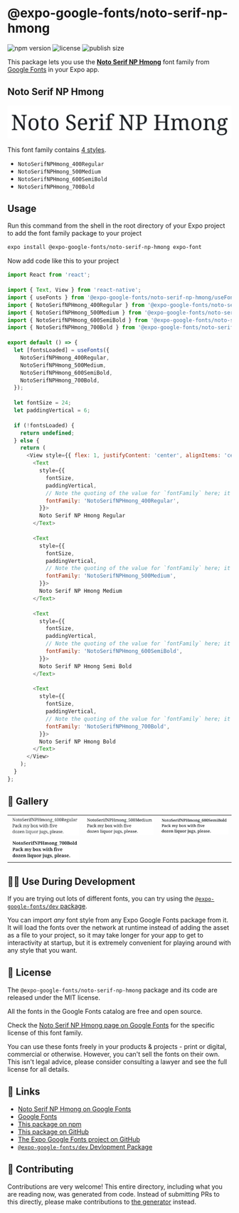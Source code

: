 # @expo-google-fonts/noto-serif-np-hmong

![npm version](https://flat.badgen.net/npm/v/@expo-google-fonts/noto-serif-np-hmong)
![license](https://flat.badgen.net/github/license/expo/google-fonts)
![publish size](https://flat.badgen.net/packagephobia/install/@expo-google-fonts/noto-serif-np-hmong)

This package lets you use the [**Noto Serif NP Hmong**](https://fonts.google.com/specimen/Noto+Serif+NP+Hmong) font family from [Google Fonts](https://fonts.google.com/) in your Expo app.

## Noto Serif NP Hmong

![Noto Serif NP Hmong](./font-family.png)

This font family contains [4 styles](#-gallery).

- `NotoSerifNPHmong_400Regular`
- `NotoSerifNPHmong_500Medium`
- `NotoSerifNPHmong_600SemiBold`
- `NotoSerifNPHmong_700Bold`

## Usage

Run this command from the shell in the root directory of your Expo project to add the font family package to your project
```sh
expo install @expo-google-fonts/noto-serif-np-hmong expo-font
```

Now add code like this to your project
```js
import React from 'react';

import { Text, View } from 'react-native';
import { useFonts } from '@expo-google-fonts/noto-serif-np-hmong/useFonts';
import { NotoSerifNPHmong_400Regular } from '@expo-google-fonts/noto-serif-np-hmong/400Regular';
import { NotoSerifNPHmong_500Medium } from '@expo-google-fonts/noto-serif-np-hmong/500Medium';
import { NotoSerifNPHmong_600SemiBold } from '@expo-google-fonts/noto-serif-np-hmong/600SemiBold';
import { NotoSerifNPHmong_700Bold } from '@expo-google-fonts/noto-serif-np-hmong/700Bold';

export default () => {
  let [fontsLoaded] = useFonts({
    NotoSerifNPHmong_400Regular,
    NotoSerifNPHmong_500Medium,
    NotoSerifNPHmong_600SemiBold,
    NotoSerifNPHmong_700Bold,
  });

  let fontSize = 24;
  let paddingVertical = 6;

  if (!fontsLoaded) {
    return undefined;
  } else {
    return (
      <View style={{ flex: 1, justifyContent: 'center', alignItems: 'center' }}>
        <Text
          style={{
            fontSize,
            paddingVertical,
            // Note the quoting of the value for `fontFamily` here; it expects a string!
            fontFamily: 'NotoSerifNPHmong_400Regular',
          }}>
          Noto Serif NP Hmong Regular
        </Text>

        <Text
          style={{
            fontSize,
            paddingVertical,
            // Note the quoting of the value for `fontFamily` here; it expects a string!
            fontFamily: 'NotoSerifNPHmong_500Medium',
          }}>
          Noto Serif NP Hmong Medium
        </Text>

        <Text
          style={{
            fontSize,
            paddingVertical,
            // Note the quoting of the value for `fontFamily` here; it expects a string!
            fontFamily: 'NotoSerifNPHmong_600SemiBold',
          }}>
          Noto Serif NP Hmong Semi Bold
        </Text>

        <Text
          style={{
            fontSize,
            paddingVertical,
            // Note the quoting of the value for `fontFamily` here; it expects a string!
            fontFamily: 'NotoSerifNPHmong_700Bold',
          }}>
          Noto Serif NP Hmong Bold
        </Text>
      </View>
    );
  }
};

```

## 🔡 Gallery


||||
|-|-|-|
|![NotoSerifNPHmong_400Regular](.//400Regular/NotoSerifNPHmong_400Regular.ttf.png)|![NotoSerifNPHmong_500Medium](.//500Medium/NotoSerifNPHmong_500Medium.ttf.png)|![NotoSerifNPHmong_600SemiBold](.//600SemiBold/NotoSerifNPHmong_600SemiBold.ttf.png)||
|![NotoSerifNPHmong_700Bold](.//700Bold/NotoSerifNPHmong_700Bold.ttf.png)||||


## 👩‍💻 Use During Development

If you are trying out lots of different fonts, you can try using the [`@expo-google-fonts/dev` package](https://github.com/expo/google-fonts/tree/master/font-packages/dev#readme).

You can import *any* font style from any Expo Google Fonts package from it. It will load the fonts
over the network at runtime instead of adding the asset as a file to your project, so it may take longer
for your app to get to interactivity at startup, but it is extremely convenient
for playing around with any style that you want.

## 📖 License

The `@expo-google-fonts/noto-serif-np-hmong` package and its code are released under the MIT license.

All the fonts in the Google Fonts catalog are free and open source.

Check the [Noto Serif NP Hmong page on Google Fonts](https://fonts.google.com/specimen/Noto+Serif+NP+Hmong) for the specific license of this font family.

You can use these fonts freely in your products & projects - print or digital, commercial or otherwise. However, you can't sell the fonts on their own. This isn't legal advice, please consider consulting a lawyer and see the full license for all details.

## 🔗 Links

- [Noto Serif NP Hmong on Google Fonts](https://fonts.google.com/specimen/Noto+Serif+NP+Hmong)
- [Google Fonts](https://fonts.google.com/)
- [This package on npm](https://www.npmjs.com/package/@expo-google-fonts/noto-serif-np-hmong)
- [This package on GitHub](https://github.com/expo/google-fonts/tree/master/font-packages/noto-serif-np-hmong)
- [The Expo Google Fonts project on GitHub](https://github.com/expo/google-fonts)
- [`@expo-google-fonts/dev` Devlopment Package](https://github.com/expo/google-fonts/tree/master/font-packages/dev)

## 🤝 Contributing

Contributions are very welcome! This entire directory, including what you are reading now, was generated from code. Instead of submitting PRs to this directly, please make contributions to [the generator](https://github.com/expo/google-fonts/tree/master/packages/generator) instead.
